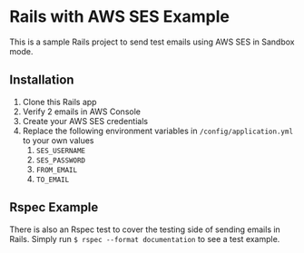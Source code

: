 # Rails with AWS SES Example
This is a sample Rails project to send test emails using AWS SES in Sandbox mode.

## Installation
1. Clone this Rails app
1. Verify 2 emails in AWS Console
1. Create your AWS SES credentials
1. Replace the following environment variables in `/config/application.yml` to your own values
    1. `SES_USERNAME`
    1. `SES_PASSWORD`
    1. `FROM_EMAIL`
    1. `TO_EMAIL`

## Rspec Example
There is also an Rspec test to cover the testing side of sending emails in Rails. Simply run `$ rspec --format documentation` to see a test example.
